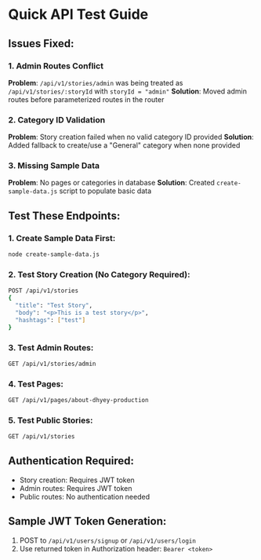 # Quick API Test Guide

## Issues Fixed:

### 1. Admin Routes Conflict
**Problem**: `/api/v1/stories/admin` was being treated as `/api/v1/stories/:storyId` with `storyId = "admin"`
**Solution**: Moved admin routes before parameterized routes in the router

### 2. Category ID Validation
**Problem**: Story creation failed when no valid category ID provided
**Solution**: Added fallback to create/use a "General" category when none provided

### 3. Missing Sample Data
**Problem**: No pages or categories in database
**Solution**: Created `create-sample-data.js` script to populate basic data

## Test These Endpoints:

### 1. Create Sample Data First:
```bash
node create-sample-data.js
```

### 2. Test Story Creation (No Category Required):
```bash
POST /api/v1/stories
{
  "title": "Test Story",
  "body": "<p>This is a test story</p>",
  "hashtags": ["test"]
}
```

### 3. Test Admin Routes:
```bash
GET /api/v1/stories/admin
```

### 4. Test Pages:
```bash
GET /api/v1/pages/about-dhyey-production
```

### 5. Test Public Stories:
```bash
GET /api/v1/stories
```

## Authentication Required:
- Story creation: Requires JWT token
- Admin routes: Requires JWT token
- Public routes: No authentication needed

## Sample JWT Token Generation:
1. POST to `/api/v1/users/signup` or `/api/v1/users/login`
2. Use returned token in Authorization header: `Bearer <token>`
